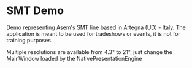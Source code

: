 # SMT Demo

Demo representing Asem's SMT line based in Artegna (UD) - Italy. The application is meant to be used for tradeshows or events, it is not for training purposes.

Multiple resolutions are available from 4.3" to 21", just change the MainWindow loaded by the NativePresentationEngine
